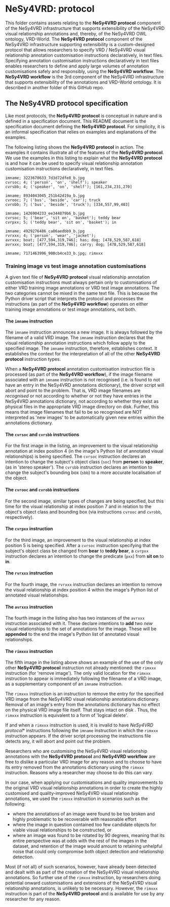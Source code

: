 # NeSy4VRD: protocol

This folder contains assets relating to the **NeSy4VRD protocol** component of the NeSy4VRD infrastructure that supports extensibility of the NeSy4VRD visual relationship annotations and, thereby, of the NeSy4VRD OWL ontology, VRD-World. The **NeSy4VRD protocol** component of the NeSy4VRD infrastructure supporting extensibility is a custom-designed protocol that allows researchers to specify VRD / NeSy4VRD visual relationship annotation customisation instructions declaratively, in text files. Specifying annotation customisation instructions declaratively in text files enables researchers to define and apply large volumes of annotation customisations safely and responsibly, using the **NeSy4VRD workflow**. The **NeSy4VRD workflow** is the 3rd component of the NeSy4VRD infrastructure that supports extensibility of the annotations and VRD-World ontology. It is described in another folder of this GitHub repo.

## The NeSy4VRD protocol specification

Like most protocols, the **NeSy4VRD protocol** is conceptual in nature and is defined in a specification document. This README document is the specification document defining the **NeSy4VRD protocol**.  For simplicity, it is an informal specification that relies on examples and explanations of the examples.

The following listing shows the **NeSy4VRD protocol** in action. The examples it contains illustrate all of the features of the **NeSy4VRD protocol**. We use the examples in this listing to explain what the **NeSy4VRD protocol** is and how it can be used to specify visual relationship annotation customisation instructions declaratively, in text files.

```
imname; 3223670633_7d3d72dfe8_b.jpg
cvrsoc; 4; ('person', 'on', 'shelf'); speaker
cvrsbb; 4; ('speaker', 'on', 'shelf'); [161,234,231,270]

imname; 8934043045_251b42d19a_b.jpg
cvrooc; 7; ('bus', 'beside', 'car'); truck
cvrobb; 7; ('bus', 'beside', 'truck'); [334,557,99,403]

imname; 1426904233_ee344879b6_b.jpg
cvrsoc; 5; ('bear', 'sit on', 'basket'); teddy bear
cvrpxx; 5; ('teddy bear', 'sit on', 'basket'); in

imname; 4929276486_ca06aedbb9_b.jpg
rvrxxx; 4; ('person', 'wear', 'jacket');
avrxxx; boat; [477,594,319,746]; has; dog; [478,529,587,618]
avrxxx; boat; [477,594,319,746]; carry; dog; [478,529,587,618]

imname; 7171463996_900cb4ce33_b.jpg; rimxxx
```

### Training image vs test image annotation customisations

A given text file of **NeSy4VRD protocol** visual relationship annotation customisation instructions must always pertain only to customisations of either VRD training image annotations or VRD test image annotations. The two categories  cannot be mixed in the same text file. This is because the Python driver script that interprets the protocol and processes the instructions (as part of the **NeSy4VRD workflow**) operates on either training image annotations or test image annotations, not both.

#### The `imname` instruction

The `imname` instruction announces a new image.  It is always followed by the filename of a valid VRD image. The `imname` instruction declares that the visual relationship annotation instructions which follow apply to the specified image. The `imname` instruction, therefore, establishes context. It establishes the context for the interpretation of all of the other **NeSy4VRD protocol** instruction types.

When a **NeSy4VRD protocol** annotation customisation instruction file is processed (as part of the **NeSy4VRD workflow**), if the image filename associated with an `imname` instruction is not recognised (i.e. is found to not have an entry in the NeSy4VRD annotations dictionary), the driver script will abort and point to the problem.  That is, VRD image filenames are *recognised* or not according to whether or not they have entries in the NeSy4VRD annotations dictionary, not according to whether they exist as physical files in the appropriate VRD image directory on disk. Further, this means that image filenames that fail to be so recognised are NOT interpreted as 'new images' to be automatically given new entries within the annotations dictionary.

#### The `cvrsoc` and `cvrsbb` instructions

For the first image in the listing, an improvement to the visual relationship annotation at index position 4 (in the image's Python list of annotated visual relationships) is being specified.  The `cvrsoc` instruction declares an intention to change the subject's object class (`soc`) from **person** to **speaker**, (as in 'stereo speaker'). The `cvrsbb` instruction declares an intention to change the subject's bounding box (`sbb`) to a more accurate localisation of the object.

#### The `cvrooc` and `cvrobb` instructions

For the second image, similar types of changes are being specified, but this time for the visual relationship at index position 7 and in relation to the object's object class and bounding box (via instructions `cvrooc` and `cvrobb`, respectively).

#### The `cvrpxx` instruction

For the third image, an improvement to the visual relationship at index position 5 is being specified. After a `cvrsoc` instruction specifying that the subject's object class be changed from **bear** to **teddy bear**, a `cvrpxx` instruction declares an intention to change the predicate (`pxx`) from **sit on** to **in**.

#### The `rvrxxx` instruction

For the fourth image, the `rvrxxx` instruction declares an intention to remove the visual relationship at index position 4 within the image's Python list of annotated visual relationships.

#### The `avrxxx` instruction

The fourth image in the listing also has two instances of the `avrxxx` instruction associated with it. These declare intentions to **add** two *new* visual relationships to the set of annotations for the image.  These will be **appended** to the end the image's Python list of annotated visual relationships.

#### The `rimxxx` instruction

The fifth image in the listing above shows an example of the use of the only other **NeSy4VRD protocol** instruction not already mentioned: the `rimxxx` instruction (for 'remove image'). The only valid location for the `rimxxx` instruction to appear is immediately following the filename of a VRD image, as a supplementary component of an `imname` instruction.

The `rimxxx` instruction is an instruction to remove the entry for the specified VRD image from the NeSy4VRD visual relationship annotations dictionary. Removal of an image's entry from the annotations dictionary has no effect on the physical VRD image file itself. That stays intact on disk . Thus, the `rimxxx` instruction is equivalent to a form of 'logical delete'.

If and when a `rimxxx` instruction is used, it is invalid to have *NeSy4VRD protocol** instructions following the `imname` instruction in which the `rimxxx` instruction appears. If the driver script processing the instructions file detects any, it will abort and point out the problem.

Researchers who are customising the NeSy4VRD visual relationship annotations with the **NeSy4VRD protocol** and **NeSy4VRD workflow** are free to dislike a particular VRD image for any reason and to choose to have its entry removed from the annotations dictionary using the `rimxxx` instruction. Reasons why a researcher may choose to do this can vary.

In our case, when applying our customisations and quality improvements to the original VRD visual relationship annotations in order to create the highly customised and quality-improved NeSy4VRD visual relationship annotations, we used the `rimxxx` instruction in scenarios such as the following:
* where the annotations of an image were found to be too broken and highly problematic to be recoverable with reasonable effort
* where the image in question contained too few candidate objects for viable visual relationships to be constructed, or
* where an image was found to be rotated by 90 degrees, meaning that its entire perspective was at odds with the rest of the images in the dataset, and retention of the image would amount to retaining unhelpful noise that could only compromise both object detection and relationship detection.

Most (if not all) of such scenarios, however, have already been detected and dealt with as part of the creation of the NeSy4VRD visual relationship annotations. So further use of the `rimxxx` instruction, by researchers doing potential onward customisations and extensions of the NeSy4VRD visual relationship annotations, is unlikely to be necessary.  However, the `rimxxx` instruction is part of the **NeSy4VRD protocol** and is available for use by any researcher for any reason.


